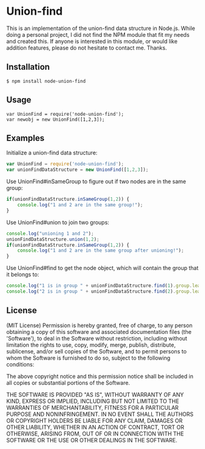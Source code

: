# Union-find

This is an implementation of the union-find data structure in Node.js.  While doing a personal project, I did not find the NPM module that fit my needs and created this.  If anyone is interested in this module, or would like addition features, please do not hesitate to contact me.  Thanks.

## Installation
    $ npm install node-union-find

## Usage
    var UnionFind = require('node-union-find');
    var newobj = new UnionFind([1,2,3]);

## Examples
Initialize a union-find data structure:
```javascript
var UnionFind = require('node-union-find');
var unionFindDataStructure = new UnionFind([1,2,3]);
```
Use UnionFind#inSameGroup to figure out if two nodes are in the same group:
```javascript
if(unionFindDataStructure.inSameGroup(1,2)) {
    console.log("1 and 2 are in the same group!");
}
```
Use UnionFind#union to join two groups:
```javascript
console.log("unioning 1 and 2");
unionFindDataStructure.union(1,2);
if(unionFindDataStructure.inSameGroup(1,2)) {
    console.log("1 and 2 are in the same group after unioning!");
}
```
Use UnionFind#find to get the node object, which will contain the group that it belongs to:
```javascript
console.log("1 is in group " + unionFindDataStructure.find(1).group.leader);
console.log("2 is in group " + unionFindDataStructure.find(2).group.leader);
```

## License
(MIT License)
Permission is hereby granted, free of charge, to any person obtaining a copy of this software and associated documentation files (the 'Software'), to deal in the Software without restriction, including without limitation the rights to use, copy, modify, merge, publish, distribute, sublicense, and/or sell copies of the Software, and to permit persons to whom the Software is furnished to do so, subject to the following conditions:

The above copyright notice and this permission notice shall be included in all copies or substantial portions of the Software.

THE SOFTWARE IS PROVIDED "AS IS", WITHOUT WARRANTY OF ANY KIND, EXPRESS OR
IMPLIED, INCLUDING BUT NOT LIMITED TO THE WARRANTIES OF MERCHANTABILITY,
FITNESS FOR A PARTICULAR PURPOSE AND NONINFRINGEMENT. IN NO EVENT SHALL THE
AUTHORS OR COPYRIGHT HOLDERS BE LIABLE FOR ANY CLAIM, DAMAGES OR OTHER
LIABILITY, WHETHER IN AN ACTION OF CONTRACT, TORT OR OTHERWISE, ARISING FROM,
OUT OF OR IN CONNECTION WITH THE SOFTWARE OR THE USE OR OTHER DEALINGS IN
THE SOFTWARE.
